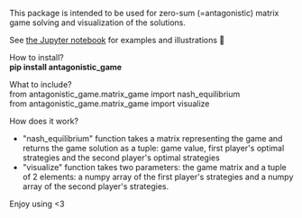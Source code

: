This package is intended to be used for zero-sum (=antagonistic) matrix game solving and visualization of the solutions. <br>

See [the Jupyter notebook](https://github.com/oscar-foxtrot/antagonistic_game_solver/blob/main/Workflow.ipynb) for examples and illustrations 🎨 <br>

How to install? <br>
**pip install antagonistic_game** <br>

What to include? <br>
from antagonistic_game.matrix_game import nash_equilibrium <br>
from antagonistic_game.matrix_game import visualize <br>

How does it work?
- "nash_equilibrium" function takes a matrix representing the game and returns the game solution as a tuple: game value, first player's optimal strategies and the second player's optimal strategies <br>
- "visualize" function takes two parameters: the game matrix and a tuple of 2 elements: a numpy array of the first player's strategies and a numpy array of the second player's strategies. <br>

Enjoy using <3

